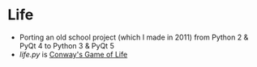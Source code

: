 # Life

- Porting an old school project (which I made in 2011) from Python 2 & PyQt 4 to Python 3 & PyQt 5
- *life.py* is [Conway's Game of Life](https://en.wikipedia.org/wiki/Conway%27s_Game_of_Life)
